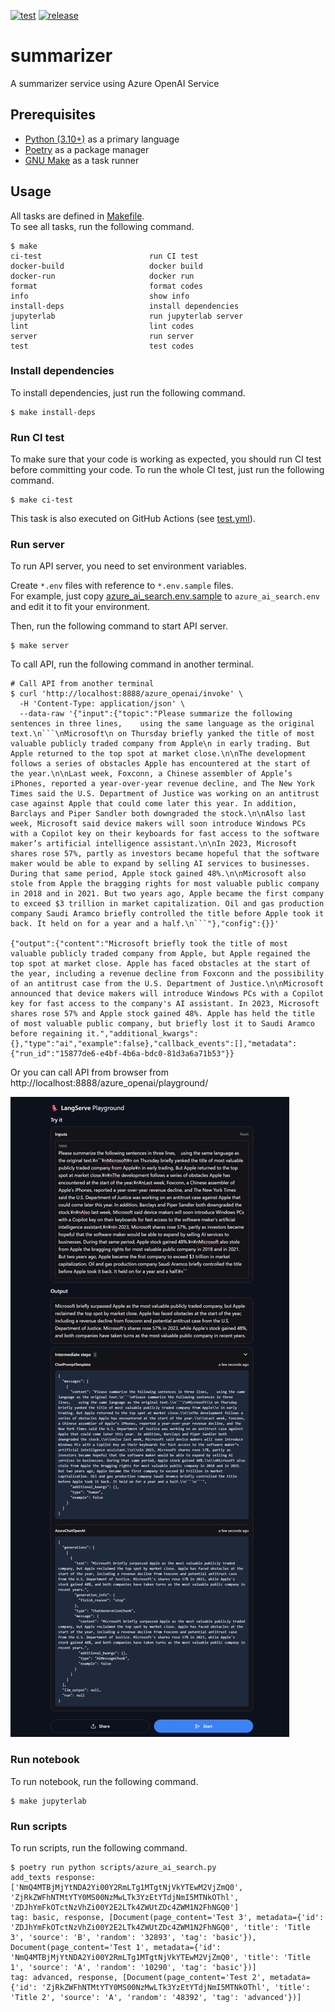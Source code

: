 [![test](https://github.com/ks6088ts-labs/summarizer/actions/workflows/test.yml/badge.svg?branch=main)](https://github.com/ks6088ts-labs/summarizer/actions/workflows/test.yml?query=branch%3Amain)
[![release](https://github.com/ks6088ts-labs/summarizer/workflows/release/badge.svg)](https://github.com/ks6088ts-labs/summarizer/actions/workflows/release.yml)

# summarizer

A summarizer service using Azure OpenAI Service

## Prerequisites

- [Python (3.10+)](https://www.python.org/downloads/) as a primary language
- [Poetry](https://python-poetry.org/docs/#installation) as a package manager
- [GNU Make](https://www.gnu.org/software/make/) as a task runner

## Usage

All tasks are defined in [Makefile](./Makefile).  
To see all tasks, run the following command.

```shell
$ make
ci-test                        run CI test
docker-build                   docker build
docker-run                     docker run
format                         format codes
info                           show info
install-deps                   install dependencies
jupyterlab                     run jupyterlab server
lint                           lint codes
server                         run server
test                           test codes
```

### Install dependencies

To install dependencies, just run the following command.

```shell
$ make install-deps
```

### Run CI test

To make sure that your code is working as expected, you should run CI test before committing your code.
To run the whole CI test, just run the following command.

```shell
$ make ci-test
```

This task is also executed on GitHub Actions (see [test.yml](./.github/workflows/test.yml)).

### Run server

To run API server, you need to set environment variables.

Create `*.env` files with reference to `*.env.sample` files.  
For example, just copy [azure_ai_search.env.sample](./azure_ai_search.env.sample) to `azure_ai_search.env` and edit it to fit your environment.

Then, run the following command to start API server.

```shell
$ make server
```

To call API, run the following command in another terminal.

````shell
# Call API from another terminal
$ curl 'http://localhost:8888/azure_openai/invoke' \
  -H 'Content-Type: application/json' \
  --data-raw '{"input":{"topic":"Please summarize the following sentences in three lines,    using the same language as the original text.\n```\nMicrosoft\n on Thursday briefly yanked the title of most valuable publicly traded company from Apple\n in early trading. But Apple returned to the top spot at market close.\n\nThe development follows a series of obstacles Apple has encountered at the start of the year.\n\nLast week, Foxconn, a Chinese assembler of Apple’s iPhones, reported a year-over-year revenue decline, and The New York Times said the U.S. Department of Justice was working on an antitrust case against Apple that could come later this year. In addition, Barclays and Piper Sandler both downgraded the stock.\n\nAlso last week, Microsoft said device makers will soon introduce Windows PCs with a Copilot key on their keyboards for fast access to the software maker’s artificial intelligence assistant.\n\nIn 2023, Microsoft shares rose 57%, partly as investors became hopeful that the software maker would be able to expand by selling AI services to businesses. During that same period, Apple stock gained 48%.\n\nMicrosoft also stole from Apple the bragging rights for most valuable public company in 2018 and in 2021. But two years ago, Apple became the first company to exceed $3 trillion in market capitalization. Oil and gas production company Saudi Aramco briefly controlled the title before Apple took it back. It held on for a year and a half.\n```"},"config":{}}'

{"output":{"content":"Microsoft briefly took the title of most valuable publicly traded company from Apple, but Apple regained the top spot at market close. Apple has faced obstacles at the start of the year, including a revenue decline from Foxconn and the possibility of an antitrust case from the U.S. Department of Justice.\n\nMicrosoft announced that device makers will introduce Windows PCs with a Copilot key for fast access to the company's AI assistant. In 2023, Microsoft shares rose 57% and Apple stock gained 48%. Apple has held the title of most valuable public company, but briefly lost it to Saudi Aramco before regaining it.","additional_kwargs":{},"type":"ai","example":false},"callback_events":[],"metadata":{"run_id":"15877de6-e4bf-4b6a-bdc0-81d3a6a71b53"}}
````

Or you can call API from browser from http://localhost:8888/azure_openai/playground/

[![playground](./docs/playground.jpeg)](http://localhost:8888/azure_openai/playground/)

### Run notebook

To run notebook, run the following command.

```shell
$ make jupyterlab
```

### Run scripts

To run scripts, run the following command.

```shell
$ poetry run python scripts/azure_ai_search.py
add_texts response: ['NmQ4MTBjMjYtNDA2Yi00Y2RmLTg1MTgtNjVkYTEwM2VjZmQ0', 'ZjRkZWFhNTMtYTY0MS00NzMwLTk3YzEtYTdjNmI5MTNkOThl', 'ZDJhYmFkOTctNzVhZi00Y2E2LTk4ZWUtZDc4ZWM1N2FhNGQ0']
tag: basic, response, [Document(page_content='Test 3', metadata={'id': 'ZDJhYmFkOTctNzVhZi00Y2E2LTk4ZWUtZDc4ZWM1N2FhNGQ0', 'title': 'Title 3', 'source': 'B', 'random': '32893', 'tag': 'basic'}), Document(page_content='Test 1', metadata={'id': 'NmQ4MTBjMjYtNDA2Yi00Y2RmLTg1MTgtNjVkYTEwM2VjZmQ0', 'title': 'Title 1', 'source': 'A', 'random': '10290', 'tag': 'basic'})]
tag: advanced, response, [Document(page_content='Test 2', metadata={'id': 'ZjRkZWFhNTMtYTY0MS00NzMwLTk3YzEtYTdjNmI5MTNkOThl', 'title': 'Title 2', 'source': 'A', 'random': '48392', 'tag': 'advanced'})]
```
